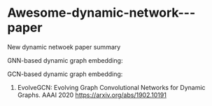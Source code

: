 # Awesome-dynamic-network---paper
New dynamic netwoek paper summary


GNN-based dynamic graph embedding: 


GCN-based dynamic graph embedding:
1. EvolveGCN: Evolving Graph Convolutional Networks for Dynamic Graphs. AAAI 2020
https://arxiv.org/abs/1902.10191
